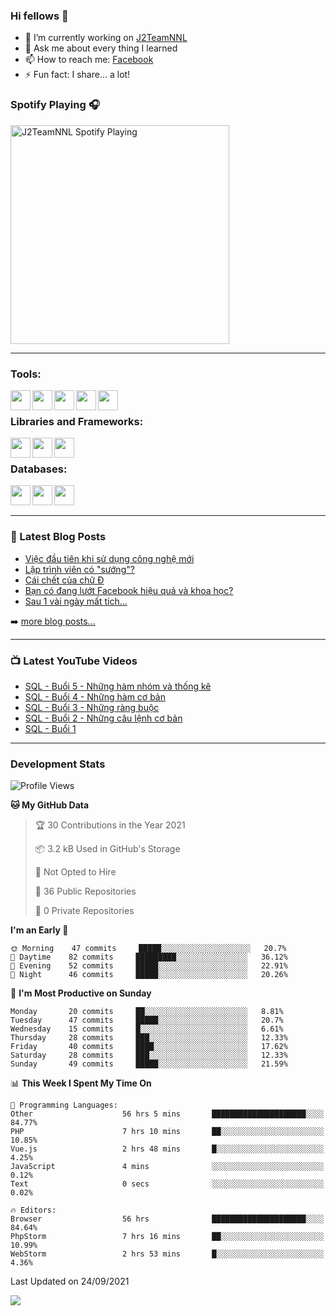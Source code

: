 ### Hi fellows 👋

- 🔭 I’m currently working on [J2TeamNNL]
- 💬 Ask me about every thing I learned
- 📫 How to reach me: [Facebook]
- ⚡ Fun fact: I share... a lot!


### Spotify Playing 🎧
[<img src="https://spotify-playing-git-master.j2teamnnl.vercel.app/api/spotify-playing" alt="J2TeamNNL Spotify Playing" width="350" />](https://open.spotify.com/user/31ghget3jspvgpjwbv5pcwli3smab)

---

### Tools:
<img align='left' height="32" width="32" src="https://cdn.jsdelivr.net/npm/simple-icons@4.8.0/icons/sublimetext.svg" />
<img align='left' height="32" width="32" src="https://cdn.jsdelivr.net/npm/simple-icons@4.8.0/icons/phpstorm.svg" />
<img align='left' height="32" width="32" src="https://cdn.jsdelivr.net/npm/simple-icons@4.8.0/icons/xampp.svg" />
<img align='left' height="32" width="32" src="https://cdn.jsdelivr.net/npm/simple-icons@4.8.0/icons/laragon.svg" />
<img align='left' height="32" width="32" src="https://cdn.jsdelivr.net/npm/simple-icons@4.8.0/icons/docker.svg" />
<br>

### Libraries and Frameworks:
<img align='left' height="32" width="32" src="https://cdn.jsdelivr.net/npm/simple-icons@4.8.0/icons/jquery.svg" />
<img align='left' height="32" width="32" src="https://cdn.jsdelivr.net/npm/simple-icons@4.8.0/icons/laravel.svg" />
<img align='left' height="32" width="32" src="https://cdn.jsdelivr.net/npm/simple-icons@4.8.0/icons/nuxt-dot-js.svg" />
<br>

### Databases:
<img align='left' height="32" width="32" src="https://cdn.jsdelivr.net/npm/simple-icons@4.8.0/icons/mysql.svg" />
<img align='left' height="32" width="32" src="https://cdn.jsdelivr.net/npm/simple-icons@4.8.0/icons/postgresql.svg" />
<img align='left' height="32" width="32" src="https://cdn.jsdelivr.net/npm/simple-icons@4.8.0/icons/elasticsearch.svg" />

<br>
<br>

---

### 📕 Latest Blog Posts
<!-- BLOG-POST-LIST:START -->
- [Việc đầu tiên khi sử dụng công nghệ mới](https://j2teamnnl.blogspot.com/2020/07/viec-au-tien-khi-su-dung-cong-nghe-moi.html)
- [Lập trình viên có "sướng"?](https://j2teamnnl.blogspot.com/2020/03/lap-trinh-vien-co.html)
- [Cái chết của chữ Đ](https://j2teamnnl.blogspot.com/2020/01/cai-chet-cua-chu.html)
- [Bạn có đang lướt Facebook hiệu quả và khoa học?](https://j2teamnnl.blogspot.com/2019/08/ban-co-ang-luot-web-hieu-qua-va-khoa-hoc.html)
- [Sau 1 vài ngày mất tích...](https://j2teamnnl.blogspot.com/2019/08/sau-1-vai-ngay-mat-tich.html)
<!-- BLOG-POST-LIST:END -->
➡️ [more blog posts...](https://j2teamnnl.blogspot.com)

---

### 📺 Latest YouTube Videos
<!-- YOUTUBE:START -->
- [SQL - Buổi 5 - Những hàm nhóm và thống kê](https://www.youtube.com/watch?v=1koJCVv8Os4)
- [SQL - Buổi 4 - Những hàm cơ bản](https://www.youtube.com/watch?v=A0qfh0mEoLE)
- [SQL - Buổi 3 - Những ràng buộc](https://www.youtube.com/watch?v=d8-KYLxMPpM)
- [SQL - Buổi 2 - Những câu lệnh cơ bản](https://www.youtube.com/watch?v=8T0edb1AYUg)
- [SQL - Buổi 1](https://www.youtube.com/watch?v=-OCOG15SD1w)
<!-- YOUTUBE:END -->

---
### Development Stats
<!--START_SECTION:waka-->
![Profile Views](http://img.shields.io/badge/Profile%20Views-8-blue)

**🐱 My GitHub Data** 

> 🏆 30 Contributions in the Year 2021
 > 
> 📦 3.2 kB Used in GitHub's Storage 
 > 
> 🚫 Not Opted to Hire
 > 
> 📜 36 Public Repositories 
 > 
> 🔑 0 Private Repositories  
 > 
**I'm an Early 🐤** 

```text
🌞 Morning    47 commits     █████░░░░░░░░░░░░░░░░░░░░   20.7% 
🌆 Daytime    82 commits     █████████░░░░░░░░░░░░░░░░   36.12% 
🌃 Evening    52 commits     █████░░░░░░░░░░░░░░░░░░░░   22.91% 
🌙 Night      46 commits     █████░░░░░░░░░░░░░░░░░░░░   20.26%

```
📅 **I'm Most Productive on Sunday** 

```text
Monday       20 commits     ██░░░░░░░░░░░░░░░░░░░░░░░   8.81% 
Tuesday      47 commits     █████░░░░░░░░░░░░░░░░░░░░   20.7% 
Wednesday    15 commits     █░░░░░░░░░░░░░░░░░░░░░░░░   6.61% 
Thursday     28 commits     ███░░░░░░░░░░░░░░░░░░░░░░   12.33% 
Friday       40 commits     ████░░░░░░░░░░░░░░░░░░░░░   17.62% 
Saturday     28 commits     ███░░░░░░░░░░░░░░░░░░░░░░   12.33% 
Sunday       49 commits     █████░░░░░░░░░░░░░░░░░░░░   21.59%

```


📊 **This Week I Spent My Time On** 

```text
💬 Programming Languages: 
Other                    56 hrs 5 mins       █████████████████████░░░░   84.77% 
PHP                      7 hrs 10 mins       ██░░░░░░░░░░░░░░░░░░░░░░░   10.85% 
Vue.js                   2 hrs 48 mins       █░░░░░░░░░░░░░░░░░░░░░░░░   4.25% 
JavaScript               4 mins              ░░░░░░░░░░░░░░░░░░░░░░░░░   0.12% 
Text                     0 secs              ░░░░░░░░░░░░░░░░░░░░░░░░░   0.02%

🔥 Editors: 
Browser                  56 hrs              █████████████████████░░░░   84.64% 
PhpStorm                 7 hrs 16 mins       ██░░░░░░░░░░░░░░░░░░░░░░░   10.99% 
WebStorm                 2 hrs 53 mins       █░░░░░░░░░░░░░░░░░░░░░░░░   4.36%

```


 Last Updated on 24/09/2021
<!--END_SECTION:waka-->

<img align="left" src="https://github-readme-stats-git-master.j2teamnnl.vercel.app/api?username=J2TeamNNL&show_icons=true&hide_border=true" />


[J2TeamNNL]: https://j2teamnnl.com/
[Facebook]: https://fb.me/j2teamnnl
